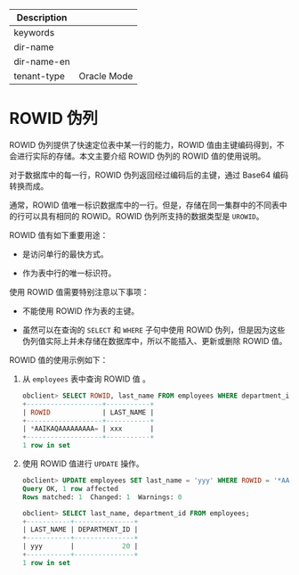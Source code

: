 | Description   |                 |
|---------------|-----------------|
| keywords      |                 |
| dir-name      |                 |
| dir-name-en   |                 |
| tenant-type   | Oracle Mode     |

# ROWID 伪列

ROWID 伪列提供了快速定位表中某一行的能力，ROWID 值由主键编码得到，不会进行实际的存储。本文主要介绍 ROWID 伪列的 ROWID 值的使用说明。

对于数据库中的每一行，ROWID 伪列返回经过编码后的主键，通过 Base64 编码转换而成。

通常，ROWID 值唯一标识数据库中的一行。但是，存储在同一集群中的不同表中的行可以具有相同的 ROWID。ROWID 伪列所支持的数据类型是 `UROWID`。

ROWID 值有如下重要用途：

* 是访问单行的最快方式。

* 作为表中行的唯一标识符。

使用 ROWID 值需要特别注意以下事项：

* 不能使用 ROWID 作为表的主键。

* 虽然可以在查询的 `SELECT` 和 `WHERE` 子句中使用 ROWID 伪列，但是因为这些伪列值实际上并未存储在数据库中，所以不能插入、更新或删除 ROWID 值。

ROWID 值的使用示例如下：

1. 从 `employees` 表中查询 ROWID 值 。

   ```sql
   obclient> SELECT ROWID, last_name FROM employees WHERE department_id = 20;
   +-------------------+-----------+
   | ROWID             | LAST_NAME |
   +-------------------+-----------+
   | *AAIKAQAAAAAAAAA= | xxx       |
   +-------------------+-----------+
   1 row in set
   ```

2. 使用 ROWID 值进行 `UPDATE` 操作。

   ```sql
   obclient> UPDATE employees SET last_name = 'yyy' WHERE ROWID = '*AAIKAQAAAAAAAAA=';
   Query OK, 1 row affected
   Rows matched: 1  Changed: 1  Warnings: 0

   obclient> SELECT last_name, department_id FROM employees;
   +-----------+---------------+
   | LAST_NAME | DEPARTMENT_ID |
   +-----------+---------------+
   | yyy       |            20 |
   +-----------+---------------+
   1 row in set
   ```
